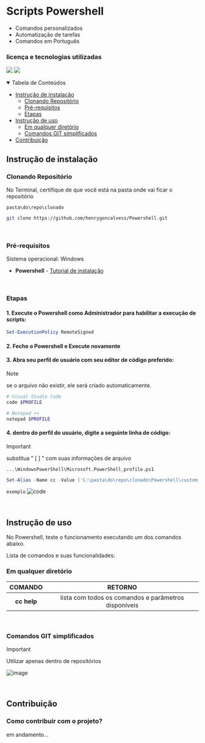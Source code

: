 # Scripts Powershell

- Comandos personalizados
- Automatização de tarefas
- Comandos em Português

### licença e tecnologias utilizadas

<img src="https://img.shields.io/github/license/henrygoncalvess/Powershell?style=for-the-badge&labelColor=gray&color=97ca00"> <a href="https://learn.microsoft.com/en-us/powershell/"><img src="https://img.shields.io/badge/powershell-7.5-blue?style=for-the-badge&logo=powershell&logoColor=darkblue&labelColor=gray"></a>
  
<details open="open">
<summary>Tabela de Conteúdos</summary>
  
- [Instrução de instalação](#instrução-de-instalação)
  - [Clonando Repositório](#clonando-repositório)
  - [Pré-requisitos](#pré-requisitos)
  - [Etapas](#etapas)
- [Instrução de uso](#instrução-de-uso)
  - [Em qualquer diretório](#em-qualquer-diretório)
  - [Comandos GIT simplificados](#comandos-git-simplificados)
- [Contribuição](#contribuição)
  
</details>

## Instrução de instalação

### Clonando Repositório
No Terminal, certifique de que você está na pasta onde vai ficar o repositório

```pasta\do\repo\clonado```
``` bash
git clone https://github.com/henrygoncalvess/Powershell.git
```

<br>

### Pré-requisitos
Sistema operacional: Windows

- **Powershell** - [Tutorial de instalação](https://learn.microsoft.com/pt-br/powershell/scripting/install/installing-powershell-on-windows?view=powershell-7.4)

<!-- - **Node.js** - [Tutorial de instalação](https://nodejs.org/pt) -->

<br>

### Etapas

#### 1. Execute o Powershell como Administrador para habilitar a execução de scripts:

``` powershell
Set-ExecutionPolicy RemoteSigned
```

#### 2. Feche o Powershell e Execute novamente

#### 3. Abra seu perfil de usuário com seu editor de código preferido:

> [!note]
> se o arquivo não existir, ele será criado automaticamente.

``` powershell
# Visual Studio Code
code $PROFILE
```
``` powershell
# Notepad ++
notepad $PROFILE
```

#### 4. dentro do perfil do usuário, digite a seguinte linha de código:

> [!important]
> substitua " [ ] " com suas informações de arquivo

`...\WindowsPowerShell\Microsoft.PowerShell_profile.ps1`
``` powershell
Set-Alias -Name cc -Value ['C:\pasta\do\repo\clonado\Powershell\custom_commands.ps1']
```
`exemplo`
![code](https://github.com/user-attachments/assets/7236ff39-5543-4d7a-9a46-b9046e4536e1)


<br>

## Instrução de uso
No Powershell, teste o funcionamento executando um dos comandos abaixo.

Lista de comandos e suas funcionalidades:

### Em qualquer diretório

COMANDO | RETORNO
:---: | :---:
**cc help** | lista com todos os comandos e parâmetros disponíveis

<br>

### Comandos GIT simplificados

> [!important]
> Utilizar apenas dentro de repositórios

![image](https://github.com/user-attachments/assets/bcd34f4d-1132-497b-9281-56f8b62b9303)

<br>

## Contribuição

### Como contribuir com o projeto?
em andamento...
